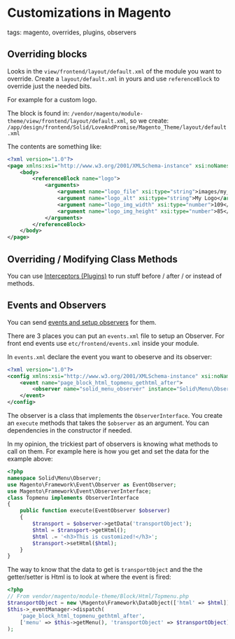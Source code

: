 # Customizations in Magento

tags: magento, overrides, plugins, observers

## Overriding blocks

Looks in the `view/frontend/layout/default.xml` of the module you want to override. Create a `layout/default.xml` in yours and use `referenceBlock` to override just the needed bits.

For example for a custom logo.

The block is found in:  `/vendor/magento/module-theme/view/frontend/layout/default.xml`, so we create: `/app/design/frontend/Solid/LoveAndPromise/Magento_Theme/layout/default.xml`

The contents are something like:

```xml
<?xml version="1.0"?>
<page xmlns:xsi="http://www.w3.org/2001/XMLSchema-instance" xsi:noNamespaceSchemaLocation="urn:magento:framework:View/Layout/etc/page_configuration.xsd">
    <body>
        <referenceBlock name="logo">
            <arguments>
                <argument name="logo_file" xsi:type="string">images/my_logo.svg</argument>
                <argument name="logo_alt" xsi:type="string">My Logo</argument>
                <argument name="logo_img_width" xsi:type="number">109</argument>
                <argument name="logo_img_height" xsi:type="number">85</argument>
            </arguments>
        </referenceBlock>
    </body>
</page>
```

## Overriding / Modifying Class Methods

You can use [Interceptors (Plugins)](https://devdocs.magento.com/guides/v2.3/extension-dev-guide/plugins.html) to run stuff before / after / or instead of methods.

## Events and Observers

You can send [events and setup observers](https://devdocs.magento.com/guides/v2.3/extension-dev-guide/events-and-observers.html) for them.

There are 3 places you can put an `events.xml` file to setup an Observer. For front end events use `etc/frontend/events.xml` inside your module.

In `events.xml` declare the event you want to obeserve and its observer:

```xml
<?xml version="1.0"?>
<config xmlns:xsi="http://www.w3.org/2001/XMLSchema-instance" xsi:noNamespaceSchemaLocation="urn:magento:framework:Event/etc/events.xsd">
    <event name="page_block_html_topmenu_gethtml_after">
        <observer name="solid_menu_observer" instance="Solid\Menu\Observer\Topmenu" />
    </event>
</config>
```

The observer is a class that implements the `ObserverInterface`. You create an `execute` methods that takes the `$observer` as an argument. You can dependencies in the constructor if needed.

In my opinion, the trickiest part of observers is knowing what methods to call on them.
For example here is how you get and set the data for the example above:

```php
<?php
namespace Solid\Menu\Observer;
use Magento\Framework\Event\Observer as EventObserver;
use Magento\Framework\Event\ObserverInterface;
class Topmenu implements ObserverInterface
{
    public function execute(EventObserver $observer)
    {
        $transport = $observer->getData('transportObject');
        $html = $transport->getHtml();
        $html .= '<h3>This is customized!</h3>';
        $transport->setHtml($html);
    }
}
```

The way to know that the data to get is `transportObject` and the the getter/setter is Html is to look at where the event is fired:

```php
<?php
// From vendor/magento/module-theme/Block/Html/Topmenu.php
$transportObject = new \Magento\Framework\DataObject(['html' => $html]);
$this->_eventManager->dispatch(
    'page_block_html_topmenu_gethtml_after',
    ['menu' => $this->getMenu(), 'transportObject' => $transportObject]
);
```